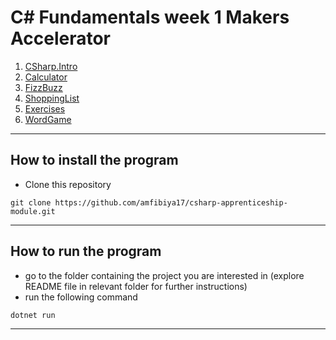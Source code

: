 C# Fundamentals week 1 Makers Accelerator
===

1. [CSharp.Intro](/CSharp.Intro/README.md)
2. [Calculator](/Calculator/README.md)
3. [FizzBuzz](/FizzBuzz/README.md)
4. [ShoppingList](/ShoppingList/README.md)
5. [Exercises](/main/exercises/csharp_tdd_intro/README.md)
6. [WordGame](/WorldGame/README.md)


---

## How to install the program

- Clone this repository 

```
git clone https://github.com/amfibiya17/csharp-apprenticeship-module.git
```

---

## How to run the program

- go to the folder containing the project you are interested in (explore README file in relevant folder for further instructions)
- run the following command

```
dotnet run
```

---